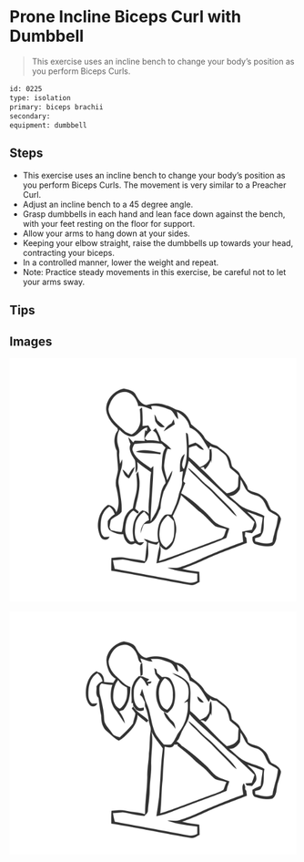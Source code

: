 # Prone Incline Biceps Curl with Dumbbell

> This exercise uses an incline bench to change your body’s position as you perform Biceps Curls.

``` 
id: 0225 
type: isolation 
primary: biceps brachii 
secondary:  
equipment: dumbbell 
``` 


## Steps


 - This exercise uses an incline bench to change your body’s position as you perform Biceps Curls. The movement is very similar to a Preacher Curl.
 - Adjust an incline bench to a 45 degree angle.
 - Grasp dumbbells in each hand and lean face down against the bench, with your feet resting on the floor for support.
 - Allow your arms to hang down at your sides.
 - Keeping your elbow straight, raise the dumbbells up towards your head, contracting your biceps.
 - In a controlled manner, lower the weight and repeat.
 - Note: Practice steady movements in this exercise, be careful not to let your arms sway.

## Tips



## Images

![](./../svg/0225-relaxation.svg "")

![](./../svg/0225-tension.svg "")

